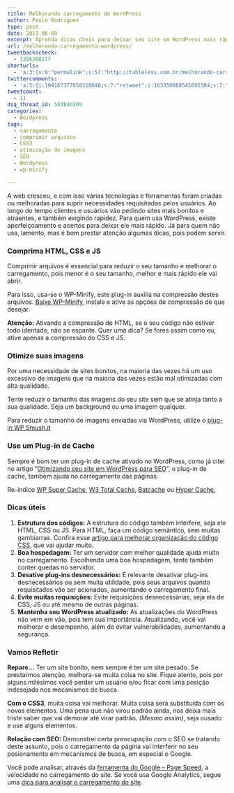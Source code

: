 ```yaml
---
title: Melhorando carregamento do WordPress
author: Paulo Rodrigues
type: post
date: 2011-06-09
excerpt: Aprenda dicas úteis para deixar seu site em WordPress mais rápido. Facilitando a vida do usuário e melhorando resultados nos mecanismos de busca.
url: /melhorando-carregamento-wordpress/
tweetbackscheck:
  - 1356388317
shorturls:
  - 'a:3:{s:9:"permalink";s:57:"http://tableless.com.br/melhorando-carregamento-wordpress";s:7:"tinyurl";s:26:"http://tinyurl.com/3wjkjzu";s:4:"isgd";s:19:"http://is.gd/NAVDch";}'
twittercomments:
  - 'a:5:{i:104167377658318848;s:7:"retweet";i:163350088545091584;s:7:"retweet";i:163301091491069954;s:7:"retweet";i:163282805592305664;s:7:"retweet";i:163273661510463488;s:7:"retweet";}'
tweetcount:
  - 11
dsq_thread_id: 503040309
categories:
  - Wordpress
tags:
  - carregamento
  - comprimir arquivos
  - CSS3
  - otimização de imagens
  - SEO
  - Wordpress
  - wp-minify

---
```

<!--a href="https://raw.githubusercontent.com/diegoeis/tableless-static-images/master/2011/05/site-speed.png"><img src="https://raw.githubusercontent.com/diegoeis/tableless-static-images/master/2011/05/site-speed.png" alt="Velocidade do site" width="400" height="300" class="alignnone size-full wp-image-3788" srcset="uploads/2011/05/site-speed.png 400w, uploads/2011/05/site-speed-300x225.png 300w" sizes="(max-width: 400px) 100vw, 400px" /></a>
<em>(Imagem retirada de http://www.netpaths.net/blog/how-to-increase-site-speed-for-google-page-load-algorithm/, em 02/06/11 às 21:06)</em-->

A web cresceu, e com isso várias tecnologias e ferramentas foram criadas ou melhoradas para suprir necessidades requisitadas pelos usuários. Ao longo do tempo clientes e usuários vão pedindo sites mais bonitos e atraentes, e também exigindo rapidez. Para quem usa WordPress, existe aperfeiçoamento e acertos para deixar ele mais rápido. Já para quem não usa, lamento, mas é bom prestar atenção algumas dicas, pois podem servir.

### Comprima HTML, CSS e JS

Comprimir arquivos é essencial para reduzir o seu tamanho e melhorar o carregamento, pois menor é o seu tamanho, melhor e mais rápido ele vai abrir.

Para isso, usa-se o WP-Minify, este plug-in auxilia na compressão destes arquivos. [Baixe WP-Minify][1], instale e ative as opções de compressão de que desejar.

**Atenção:** Ativando a compressão de HTML, se o seu código não estiver todo identado, não se espante. Quer uma dica? Se fores assim como eu, ative apenas a compressão do CSS e JS.

### Otimize suas imagens

Por uma necessidade de sites bonitos, na maioria das vezes há um uso excessivo de imagens que na maioria das vezes estão mal otimizadas com alta qualidade.

Tente reduzir o tamanho das imagens do seu site sem que se atinja tanto a sua qualidade. Seja um background ou uma imagem qualquer.

Para reduzir o tamanho de imagens enviadas via WordPress, utilize o [plug-in WP Smush.it][2]

### Use um Plug-in de Cache

Sempre é bom ter um plug-in de cache ativado no WordPress, como já citei no artigo “[Otimizando seu site em WordPress para SEO][3]”, o plug-in de cache, também ajuda no carregamento das páginas.

Re-indico [WP Super Cache][4], [W3 Total Cache][5], [Batcache][6] ou [Hyper Cache.][7]

### Dicas úteis

<ol style="margin-top: 10px">
  <li>
    <strong>Estrutura dos códigos:</strong> A estrutura do código também interfere, seja ele HTML, CSS ou JS. Para HTML, faça um código semântico, sem muitas gambiarras. Confira esse <a href="http://tableless.com.br/6-estrategias-para-melhorar-a-organizacao-do-seu-css-2" title="artigo para melhorar organização do código CSS">artigo para melhorar organização do código CSS</a>, que vai ajudar muito.
  </li>
  <li>
    <strong>Boa hospedagem:</strong> Ter um servidor com melhor qualidade ajuda muito no carregamento. Escolhendo uma boa hospedagem, tente também conter quedas no servidor.
  </li>
  <li>
    <strong>Desative plug-ins desnecessários:</strong> É relevante desativar plug-ins desnecessários ou sem muita utilidade, pois seus arquivos quando requisitados vão ser acionados, aumentando o carregamento final.
  </li>
  <li>
    <strong>Evite muitas requisições:</strong> Evite requisições desnecessárias, seja ela de CSS, JS ou até mesmo de outras páginas.
  </li>
  <li>
    <strong>Mantenha seu WordPress atualizado:</strong> As atualizações do WordPress não vem em vão, pois tem sua importância. Atualizando, você vai melhorar o desempenho, além de evitar vulnerabilidades, aumentando a segurança.
  </li>
</ol>

### Vamos Refletir

**Repare&#8230;** Ter um site bonito, nem sempre é ter um site pesado. Se prestarmos atenção, melhora-se muita coisa no site. Fique atento, pois por alguns milésimos você perder um usuário e/ou ficar com uma posição indesejada nos mecanismos de busca.

**Com o CSS3**, muita coisa vai melhorar. Muita coisa será substituída com os novos elementos. Uma pena que não virou padrão ainda, nos deixa mais triste saber que vai demorar até virar padrão. _(Mesmo assim)_, seja ousado e use alguns elementos.

**Relação com SEO:** Demonstrei certa preocupação com o SEO se tratando deste assunto, pois o carregamento da página vai interferir no seu posionamento em mecanismos de busca, em especial o Google. 

Você pode analisar, através da [ferramenta do Google &#8211; Page Speed][8], a velocidade no carregamento do site. Se você usa Google Analytics, segue uma [dica para analisar o carregamento do site][9].

 [1]: http://wordpress.org/extend/plugins/wp-minify/ "Baixe WP-Minify"
 [2]: http://wordpress.org/extend/plugins/wp-smushit/ "plug-in WP Smush.it"
 [3]: http://tableless.com.br/otimizando-site-wordpress-seo "Otimizando seu site em WordPress para SEO"
 [4]: http://wordpress.org/extend/plugins/wp-super-cache/ "WP Super Cache"
 [5]: http://wordpress.org/extend/plugins/wp-super-cache/ "W3 Total Cache"
 [6]: http://wordpress.org/extend/plugins/batcache/ "Batcache"
 [7]: http://wordpress.org/extend/plugins/hyper-cache/ "Hyper Cache"
 [8]: http://code.google.com/speed/page-speed/ "ferramenta do Google Page Speed"
 [9]: http://www.domicioneto.com/web-analytics/google-analytics/trackpageloadtime-monitorar-carregamento-google-analytics/ "dica para analisar o carregamento do site"